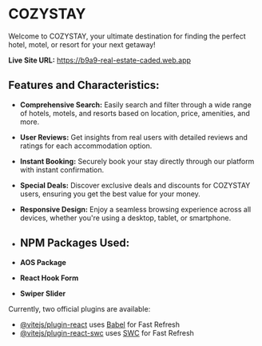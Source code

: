 # COZYSTAY

Welcome to COZYSTAY, your ultimate destination for finding the perfect hotel, motel, or resort for your next getaway!

**Live Site URL:** https://b9a9-real-estate-caded.web.app

## Features and Characteristics:

- **Comprehensive Search:** Easily search and filter through a wide range of hotels, motels, and resorts based on location, price, amenities, and more.
- **User Reviews:** Get insights from real users with detailed reviews and ratings for each accommodation option.
- **Instant Booking:** Securely book your stay directly through our platform with instant confirmation.
- **Special Deals:** Discover exclusive deals and discounts for COZYSTAY users, ensuring you get the best value for your money.
- **Responsive Design:** Enjoy a seamless browsing experience across all devices, whether you're using a desktop, tablet, or smartphone.

- ## NPM Packages Used:

- **AOS Package** 
- **React Hook Form** 
- **Swiper Slider** 

Currently, two official plugins are available:

- [@vitejs/plugin-react](https://github.com/vitejs/vite-plugin-react/blob/main/packages/plugin-react/README.md) uses [Babel](https://babeljs.io/) for Fast Refresh
- [@vitejs/plugin-react-swc](https://github.com/vitejs/vite-plugin-react-swc) uses [SWC](https://swc.rs/) for Fast Refresh
